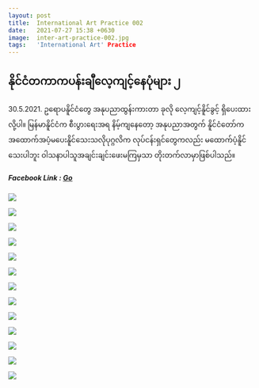 ```yaml
---
layout: post
title:  International Art Practice 002
date:   2021-07-27 15:38 +0630
image:  inter-art-practice-002.jpg
tags:   'International Art' Practice
---
```

## နိုင်ငံတကာကပန်းချီလေ့ကျင့်နေပုံများ ၂
30.5.2021. ဥရောပနိူင်ငံတွေ အနုပညာထွန်းကားတာ ခုလို လေ့ကျင့်နိူင်ခွင့် ရှိပေးထားလို့ပါ။ မြန်မာနိူင်ငံက စီးပွားရေးအရ နိမ့်ကျနေတော့ အနုပညာအတွက် နိူင်ငံတော်က အထောက်အပံ့မပေးနိူင်သေးသလိုပုဂ္ဂလိက လုပ်ငန်းရှင်တွေကလည်း မထောက်ပံ့နိူင်သေးပါဘူး ဝါသနာပါသူအချင်းချင်းဖေးမကြမှသာ တိုးတက်လာမှာဖြစ်ပါသည်။

##### Facebook Link : [Go](https://www.facebook.com/groups/243207936740930/posts/401481287580260/)

![]({{site.baseurl}}/img/inter-art-practice-002/01.jpg)

![]({{site.baseurl}}/img/inter-art-practice-002/02.jpg)

![]({{site.baseurl}}/img/inter-art-practice-002/03.jpg)

![]({{site.baseurl}}/img/inter-art-practice-002/04.jpg)

![]({{site.baseurl}}/img/inter-art-practice-002/05.jpg)

![]({{site.baseurl}}/img/inter-art-practice-002/06.jpg)

![]({{site.baseurl}}/img/inter-art-practice-002/07.jpg)

![]({{site.baseurl}}/img/inter-art-practice-002/08.jpg)

![]({{site.baseurl}}/img/inter-art-practice-002/09.jpg)

![]({{site.baseurl}}/img/inter-art-practice-002/10.jpg)

![]({{site.baseurl}}/img/inter-art-practice-002/11.jpg)

![]({{site.baseurl}}/img/inter-art-practice-002/12.jpg)

![]({{site.baseurl}}/img/inter-art-practice-002/13.jpg)

